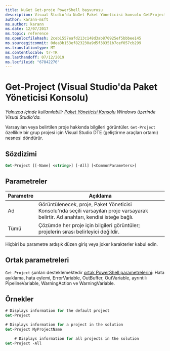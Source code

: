 ```yaml
---
title: NuGet Get-proje PowerShell başvurusu
description: Visual Studio'da NuGet Paket Yöneticisi konsolu GetProject PowerShell komutunda referansı.
author: karann-msft
ms.author: karann
ms.date: 12/07/2017
ms.topic: reference
ms.openlocfilehash: 2ceb1557eafd213c148d3ab870925ef5bbbee145
ms.sourcegitcommit: 0dea3b153ef823230a9d5f38351b7cef057cb299
ms.translationtype: MT
ms.contentlocale: tr-TR
ms.lasthandoff: 07/12/2019
ms.locfileid: "67842276"
---
```

# <a name="get-project-package-manager-console-in-visual-studio"></a>Get-Project (Visual Studio'da Paket Yöneticisi Konsolu)

*Yalnızca içinde kullanılabilir [Paket Yöneticisi Konsolu](package-manager-console.md) Windows üzerinde Visual Studio'da.*

Varsayılan veya belirtilen proje hakkında bilgileri görüntüler. `Get-Project` özellikle bir grup projesi için Visual Studio DTE (geliştirme araçları ortamı) nesnesi döndürür.

## <a name="syntax"></a>Sözdizimi

```ps
Get-Project [[-Name] <string>] [-All] [<CommonParameters>]
```

## <a name="parameters"></a>Parametreler

| Parametre | Açıklama |
| --- | --- |
| Ad | Görüntülenecek, proje, Paket Yöneticisi Konsolu'nda seçili varsayılan proje varsayarak belirtir. Ad anahtarı, kendisi isteğe bağlı. |
| Tümü | Çözümde her proje için bilgileri görüntüler; projelerin sırası belirleyici değildir. |

Hiçbiri bu parametre ardışık düzen giriş veya joker karakterler kabul edin.

## <a name="common-parameters"></a>Ortak parametreleri

`Get-Project` şunları desteklemektedir [ortak PowerShell parametrelerini](http://go.microsoft.com/fwlink/?LinkID=113216): Hata ayıklama, hata eylemi, ErrorVariable, OutBuffer, OutVariable, ayrıntılı PipelineVariable, WarningAction ve WarningVariable.

## <a name="examples"></a>Örnekler

```ps
# Displays information for the default project
Get-Project

# Displays information for a project in the solution
Get-Project MyProjectName

    # Displays information for all projects in the solution
Get-Project -All
```